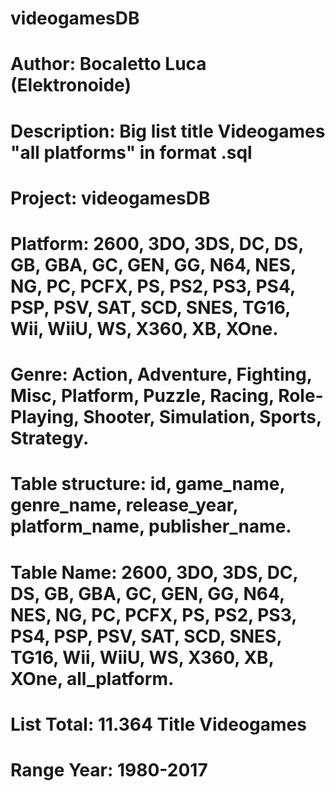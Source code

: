 # videogamesDB
# Author: Bocaletto Luca (Elektronoide)
# Description: Big list title Videogames "all platforms" in format .sql
# Project: videogamesDB  
# Platform: 2600, 3DO, 3DS, DC, DS, GB, GBA, GC, GEN, GG, N64, NES, NG, PC, PCFX, PS, PS2, PS3, PS4, PSP, PSV, SAT, SCD, SNES, TG16, Wii, WiiU, WS, X360, XB, XOne.
# Genre: Action, Adventure, Fighting, Misc, Platform, Puzzle, Racing, Role-Playing, Shooter, Simulation, Sports, Strategy.
# Table structure: id, game_name, genre_name, release_year, platform_name, publisher_name.
# Table Name: 2600, 3DO, 3DS, DC, DS, GB, GBA, GC, GEN, GG, N64, NES, NG, PC, PCFX, PS, PS2, PS3, PS4, PSP, PSV, SAT, SCD, SNES, TG16, Wii, WiiU, WS, X360, XB, XOne, all_platform.
# List Total: 11.364 Title Videogames
# Range Year: 1980-2017
